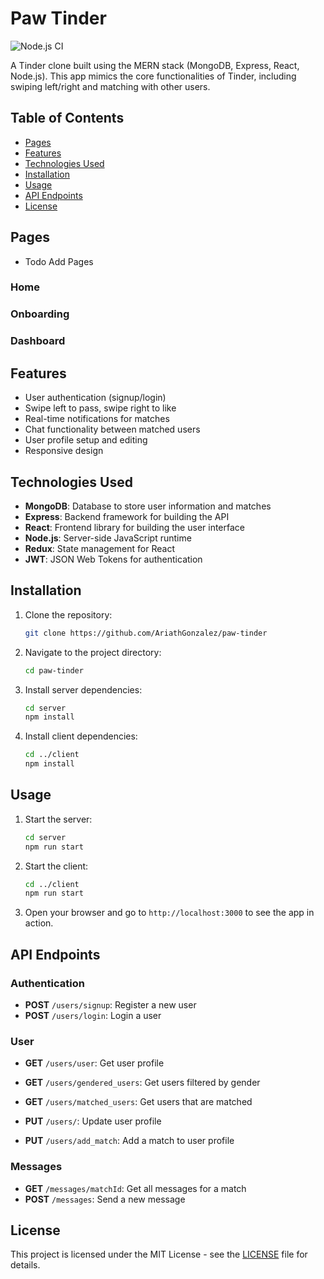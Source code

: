 # Paw Tinder

![Node.js CI](https://github.com/AriathGonzalez/paw-tinder/actions/workflows/node.js.yml/badge.svg)

A Tinder clone built using the MERN stack (MongoDB, Express, React, Node.js). This app mimics the core functionalities of Tinder, including swiping left/right and matching with other users.

## Table of Contents

- [Pages](#pages)
- [Features](#features)
- [Technologies Used](#technologies-used)
- [Installation](#installation)
- [Usage](#usage)
- [API Endpoints](#api-endpoints)
- [License](#license)

## Pages

- Todo Add Pages

### Home

### Onboarding

### Dashboard

## Features

- User authentication (signup/login)
- Swipe left to pass, swipe right to like
- Real-time notifications for matches
- Chat functionality between matched users
- User profile setup and editing
- Responsive design

## Technologies Used

- **MongoDB**: Database to store user information and matches
- **Express**: Backend framework for building the API
- **React**: Frontend library for building the user interface
- **Node.js**: Server-side JavaScript runtime
- **Redux**: State management for React
- **JWT**: JSON Web Tokens for authentication

## Installation

1. Clone the repository:
   ```sh
   git clone https://github.com/AriathGonzalez/paw-tinder
   ```
2. Navigate to the project directory:
   ```sh
   cd paw-tinder
   ```
3. Install server dependencies:
   ```sh
   cd server
   npm install
   ```
4. Install client dependencies:
   ```sh
   cd ../client
   npm install
   ```

## Usage

1. Start the server:
   ```sh
   cd server
   npm run start
   ```
2. Start the client:
   ```sh
   cd ../client
   npm run start
   ```
3. Open your browser and go to `http://localhost:3000` to see the app in action.

## API Endpoints

### Authentication

- **POST** `/users/signup`: Register a new user
- **POST** `/users/login`: Login a user

### User

- **GET** `/users/user`: Get user profile
- **GET** `/users/gendered_users`: Get users filtered by gender
- **GET** `/users/matched_users`: Get users that are matched

- **PUT** `/users/`: Update user profile
- **PUT** `/users/add_match`: Add a match to user profile

### Messages

- **GET** `/messages/matchId`: Get all messages for a match
- **POST** `/messages`: Send a new message

## License

This project is licensed under the MIT License - see the [LICENSE](LICENSE) file for details.
